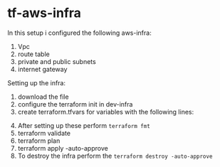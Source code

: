 # tf-aws-infra

In this setup i configured the following aws-infra:

1. Vpc 
2. route table
3. private and public subnets
4. internet gateway

Setting up the infra:

1. download the file 
2. configure the terraform init in dev-infra
3. create terraform.tfvars for variables with the following lines:
 
<!-- aws_region          = 
vpc_cidr            = 
public_subnet_cidrs  = 
private_subnet_cidrs = 
availability_zones   = 
public_route_cidr    = -->





4. After setting up these perform `terraform fmt`
5. terraform validate
6. terraform plan
7. terraform apply -auto-approve
8. To destroy the infra perform the `terraform destroy -auto-approve`
